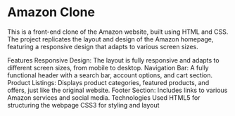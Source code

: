 # Amazon Clone
This is a front-end clone of the Amazon website, built using HTML and CSS.
The project replicates the layout and design of the Amazon homepage, featuring a responsive design that adapts to various screen sizes.

Features
Responsive Design: The layout is fully responsive and adapts to different screen sizes, from mobile to desktop.
Navigation Bar: A fully functional header with a search bar, account options, and cart section.
Product Listings: Displays product categories, featured products, and offers, just like the original website.
Footer Section: Includes links to various Amazon services and social media.
Technologies Used
HTML5 for structuring the webpage
CSS3 for styling and layout
